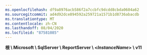 ```yaml
---
ms.openlocfilehash: df9a8976acb586f2a7ccbfc9dcdd8cbda0604a62
ms.sourcegitcommit: ad4d92dce894592a259721a1571b1d8736abacdb
ms.translationtype: MT
ms.contentlocale: zh-CN
ms.lasthandoff: 08/04/2020
ms.locfileid: "87581085"
---
```

**根 \\ Microsoft \\ SqlServer \\ ReportServer \\ \<*InstanceName*\> \\ v11**

